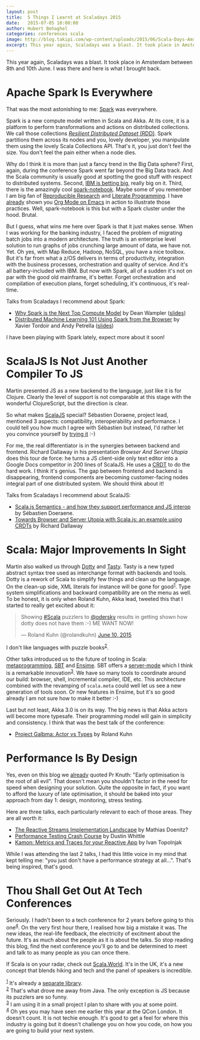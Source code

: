 ```yaml
---
layout: post
title:  5 Things I Learnt at Scaladays 2015
date:   2015-07-05 10:00:00
author: Hubert Behaghel
categories: conferences scala
image: http://blog.takipi.com/wp-content/uploads/2015/06/Scala-Days-Amsterdam.jpg
excerpt: This year again, Scaladays was a blast. It took place in Amsterdam between 8th and 10th June. I was there and here is what I brought back.
---
```


This year again, Scaladays was a blast. It took place in Amsterdam 
between 8th and 10th June. I was there and here is what I brought back.

# Apache Spark Is Everywhere

That was the most astonishing to me: [Spark](https://spark.apache.org/docs/latest/index.html) was everywhere.

Spark is a new compute model written in Scala and Akka. At its core,
it is a platform to perform transformations and actions on distributed
collections. We call those collections [*Resilient Distributed Dataset*
(RDD)](https://spark.apache.org/docs/latest/programming-guide.html#resilient-distributed-datasets-rdds). Spark partitions them across its nodes and you, lovely
developer, you manipulate them using the lovely Scala Collections API.
That's it, you just don't feel the size. You don't feel the pain
either when a node dies.

Why do I think it is more than just a fancy trend in the Big Data
sphere? First, again, during the conference Spark went far beyond the
Big Data track. And the Scala community is usually good at spotting
the good stuff with respect to distributed systems. Second, [IBM is
betting big](http://www.forbes.com/sites/paulmiller/2015/06/15/ibm-backs-apache-spark-for-big-data-analytics/), really big on it. Third, there is the amazingly cool
[spark-notebook](https://github.com/andypetrella/spark-notebook). Maybe some of you remember I am big fan of
[Reproducible Research](http://reproducibleresearch.net/) and [Literate Programming](https://en.wikipedia.org/wiki/Literate_programming). I have [already](http://le-carnet.sky.com/posts/2015-01-10-happy-birthday-prof-knuth.html) shown
you [Org Mode on Emacs](https://youtu.be/fgizHHd7nOo) in action to illustrate those practices. Well,
spark-notebook is this but with a Spark cluster under the hood.
Brutal.

But I guess, what wins me here over Spark is that it just makes sense.
When I was working for the banking industry, I faced the problem of
migrating batch jobs into a modern architecture. The truth is an
enterprise level solution to run graphs of jobs crunching large amount
of data, we have not. Yet. Oh yes, with Map Reduce, Hadoop, NoSQL, you
have a nice toolbox. But it's far from what a z/OS delivers in terms
of productivity, integration with the business processes,
orchestration and quality of service. And it's all battery-included
with IBM. But now with Spark, all of a sudden it's not on par with the
good old mainframe, it's better. Forget orchestration and compilation
of execution plans, forget scheduling, it's continuous, it's
real-time.


Talks from Scaladays I recommend about Spark:

-   [Why Spark is the Next Top Compute Model](https://www.parleys.com/tutorial/why-spark-is-next-top-compute-model) by Dean Wampler ([slides](http://www.slideshare.net/deanwampler/why-spark-is-the-nexttopcomputemodel))
-   [Distributed Machine Learning 101 Using Spark from the Browser](https://www.parleys.com/tutorial/distributed-machine-learning-101-using-apache-spark-from-browser) by
    Xavier Tordoir and Andy Petrella ([slides](http://www.slideshare.net/noootsab/distributed-machine-learning-101-using-apache-spark-from-the-browser-49427626))

I have been playing with Spark lately, expect more about it soon!  

# ScalaJS Is Not Just Another Compiler To JS

Martin presented JS as a new backend to the language, just like it is
for Clojure. Clearly the level of support is not comparable at this
stage with the wonderful ClojureScript, but the direction is clear.

So what makes [ScalaJS](http://www.scala-js.org/) special? Sébastien Doraene, project lead,
mentioned 3 aspects: compatibility, interoperability and performance.
I could tell you how much I agree with Sébastien but instead, I'd
rather let you convince yourself by [trying it](http://www.scala-js-fiddle.com/) :-)


For me, the real differentiator is in the synergies between backend
and frontend. Richard Dallaway in his presentation *Browser And Server
Utopia* does this tour de force: he turns a JS client-side only text
editor into a Google Docs competitor in 200 lines of ScalaJS. He uses
a [CRDT](https://hal.archives-ouvertes.fr/file/index/docid/177693/filename/RR-treedoc.pdf) to do the hard work. I think it's genius. The gap between
frontend and backend is disappearing, frontend components are becoming
customer-facing nodes integral part of one distributed system. We
should think about it!

Talks from Scaladays I recommend about ScalaJS:

-   [Scala.js Semantics - and how they support performance and JS interop](https://www.parleys.com/tutorial/scala-js-semantics-how-support-performance-javascript-interop)
      by Sébastien Doeraene.
-   [Towards Browser and Server Utopia with Scala.js: an example using CRDTs](https://www.parleys.com/tutorial/towards-browser-server-utopia-scala-js-example-using-crdts) by Richard Dallaway

# Scala: Major Improvements In Sight

Martin also walked us through [Dotty](https://github.com/lampepfl/dotty) and [Tasty](https://docs.google.com/document/d/1Wp86JKpRxyWTqUU39H40ZdXOlacTNs20aTj7anZLQDw/edit#heading%3Dh.foemem8hq66y). Tasty is a new typed
abstract syntax tree used as interchange format with backends and
tools. Dotty is a rework of Scala to simplify few things and clean up
the language. On the clean-up side, XML literals for instance will be
gone for good<sup><a id="fnr.1" name="fnr.1" class="footref" href="#fn.1">1</a></sup>. Type system simplifications and backward
compatibility are on the menu as well. To be honest, it is only when
Roland Kuhn, Akka lead, tweeted this that I started to really get
excited about it:

<blockquote class="twitter-tweet" lang="en"><p lang="en" dir="ltr">Showing <a href="https://twitter.com/hashtag/Scala?src=hash">#Scala</a> puzzlers to <a href="https://twitter.com/odersky">@odersky</a> results in getting shown how dotty does not have them :-) ME WANT NOW!</p>&mdash; Roland Kuhn (@rolandkuhn) <a href="https://twitter.com/rolandkuhn/status/608709904594022400">June 10, 2015</a></blockquote>
<script async src="//platform.twitter.com/widgets.js"
charset="utf-8"></script>

I don't like languages with puzzle books<sup><a id="fnr.2" name="fnr.2" class="footref" href="#fn.2">2</a></sup>.

Other talks introduced us to the future of tooling in Scala:
[metaprogramming](http://scalameta.org/), [SBT](http://www.scala-sbt.org/) and [Ensime](https://github.com/ensime/ensime-server). SBT offers a [server-mode](https://github.com/sbt/sbt-remote-control) which I
think is a remarkable innovation<sup><a id="fnr.3" name="fnr.3" class="footref" href="#fn.3">3</a></sup>. We have so many tools to
coordinate around our build: browser, shell, incremental compiler,
IDE, etc. This architecture combined with the revamping of
`scala.meta` could well let us see a new generation of tools soon. Or
new features in Ensime, but it's so good already I am not sure how to
make it better :-)

Last but not least, Akka 3.0 is on its way. The big news is that Akka
actors will become more typesafe. Their programming model will gain in
simplicity and consistency. I think that was the best talk of the
conference:

-   [Project Galbma: Actor vs Types](https://www.parleys.com/tutorial/project-galbma-actors-vs-types) by Roland Kuhn

# Performance Is By Design

Yes, even on this blog we [already](http://le-carnet.sky.com/posts/2015-01-10-happy-birthday-prof-knuth.html) quoted Pr Knuth: "Early optimisation
is the root of all evil". That doesn't mean you shouldn't factor in
the need for speed when designing your solution. Quite the opposite in
fact, if you want to afford the luxury of late optimisation, it should
be baked into your approach from day 1: design, monitoring, stress
testing.

Here are three talks, each particularly relevant to each of those
areas. They are all worth it:

-   [The Reactive Streams Implementation Landscape](https://www.parleys.com/tutorial/the-reactive-streams-implementation-landscape) by Mathias Doenitz?
-   [Performance Testing Crash Course](https://www.parleys.com/tutorial/performance-testing-crash-course) by Dustin Whittle
-   [Kamon: Metrics and Traces for your Reactive App](https://www.parleys.com/tutorial/kamon-metrics-traces-your-reactive-application) by Ivan Topolnjak

While I was attending the last 2 talks, I had this little voice in my
mind that kept telling me: "you just don't have a performance strategy
at all…". That's being inspired, that's good.

# Thou Shall Get Out At Tech Conferences

Seriously. I hadn't been to a tech conference for 2 years before going
to this one<sup><a id="fnr.4" name="fnr.4" class="footref" href="#fn.4">4</a></sup>. On the very first hour there, I realised how big a
mistake it was. The new ideas, the real-life feedback, the electricity
of excitment about the future. It's as much about the people as it is
about the talks. So stop reading this blog, find the next conference
you'll go to and be determined to meet and talk to as many people as
you can once there.

If Scala is on your radar, check out [Scala.World](https://scala.world/). It's in the UK, it's
a new concept that blends hiking and tech and the panel of speakers is
incredible.

<div id="footnotes">
<div id="text-footnotes">

<div class="footdef"><sup><a id="fn.1" name="fn.1" class="footnum" href="#fnr.1">1</a></sup> It's already a <a href="https://github.com/scala/scala-xml">separate library</a>.</div>

<div class="footdef"><sup><a id="fn.2" name="fn.2" class="footnum" href="#fnr.2">2</a></sup> That's what drove me away from Java. The only exception is JS
because its puzzlers are so funny.</div>

<div class="footdef"><sup><a id="fn.3" name="fn.3" class="footnum" href="#fnr.3">3</a></sup> I am using it in a small project I plan to share with you at
some point.</div>

<div class="footdef"><sup><a id="fn.4" name="fn.4" class="footnum" href="#fnr.4">4</a></sup> Oh yes you may have seen me earlier this year at the QCon
London. It doesn't count. It is not techie enough. It's good to get
a feel for where this industry is going but it doesn't challenge you
on how you code, on how you are going to build your next system.</div>


</div>
</div>
